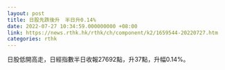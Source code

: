 ```yaml
---
layout: post
title: 日股先跌後升　半日升0.14%
date: 2022-07-27 10:34:59.000000000 +08:00
link: https://news.rthk.hk/rthk/ch/component/k2/1659544-20220727.htm
categories: rthk
---
```


日股低開高走，日經指數半日收報27692點，升37點，升幅0.14%。
